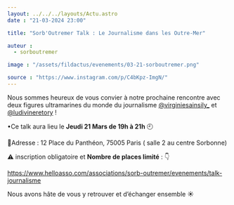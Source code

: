 ```yaml
---
layout: ../../../layouts/Actu.astro
date : "21-03-2024 23:00"

title: "Sorb'Outremer Talk : Le Journalisme dans les Outre-Mer"

auteur :
  - sorboutremer

image : "/assets/fildactus/evenements/03-21-sorboutremer.png"

source : "https://www.instagram.com/p/C4bKpz-ImgN/"
---
```


Nous sommes heureux de vous convier à notre prochaine rencontre avec deux figures ultramarines du monde du journalisme [@virginiesainsily_](https://www.instagram.com/virginiesainsily_/) et [@ludivineretory](https://www.instagram.com/ludivineretory/) !

•Ce talk aura lieu le __Jeudi 21 Mars de 19h à 21h__ 🕘

📍Adresse : 12 Place du Panthéon, 75005 Paris ( salle 2 au centre Sorbonne)

⚠️ inscription obligatoire et __Nombre de places limité__ : 👇

https://www.helloasso.com/associations/sorb-outremer/evenements/talk-journalisme

Nous avons hâte de vous y retrouver et d’échanger ensemble ☀️